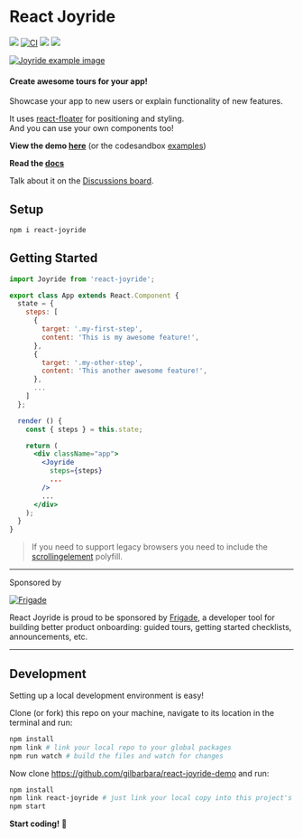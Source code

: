 # React Joyride

[![](https://badge.fury.io/js/react-joyride.svg)](https://www.npmjs.com/package/react-joyride) [![CI](https://github.com/gilbarbara/react-joyride/actions/workflows/main.yml/badge.svg)](https://github.com/gilbarbara/react-joyride/actions/workflows/main.yml) [![](https://api.codeclimate.com/v1/badges/43ecb5536910133429bd/maintainability)](https://codeclimate.com/github/gilbarbara/react-joyride/maintainability) [![](https://api.codeclimate.com/v1/badges/43ecb5536910133429bd/test_coverage)](https://codeclimate.com/github/gilbarbara/react-joyride/test_coverage)

[![Joyride example image](http://gilbarbara.com/files/react-joyride.png)](https://react-joyride.com/)

#### Create awesome tours for your app!

Showcase your app to new users or explain functionality of new features.

It uses [react-floater](https://github.com/gilbarbara/react-floater) for positioning and styling.  
And you can use your own components too!

**View the demo [here](https://react-joyride.com/)** (or the codesandbox [examples](https://codesandbox.io/s/github/gilbarbara/react-joyride-demo))

**Read the [docs](https://docs.react-joyride.com/)**

Talk about it on the [Discussions board](https://github.com/gilbarbara/react-joyride/discussions).

## Setup

```bash
npm i react-joyride
```

## Getting Started

```jsx
import Joyride from 'react-joyride';

export class App extends React.Component {
  state = {
    steps: [
      {
        target: '.my-first-step',
        content: 'This is my awesome feature!',
      },
      {
        target: '.my-other-step',
        content: 'This another awesome feature!',
      },
      ...
    ]
  };

  render () {
    const { steps } = this.state;

    return (
      <div className="app">
        <Joyride
          steps={steps}
          ...
        />
        ...
      </div>
    );
  }
}
```

> If you need to support legacy browsers you need to include the [scrollingelement](https://github.com/mathiasbynens/document.scrollingElement) polyfill.

---

Sponsored by

[![Frigade](https://files.gilbarbara.dev/media/frigade-sponsor-v2.png)](https://frigade.com/?source=joyride)

React Joyride is proud to be sponsored by [Frigade](https://frigade.com/?source=joyride), a developer tool for building better product onboarding: guided tours, getting started checklists, announcements, etc.

---

## Development

Setting up a local development environment is easy!

Clone (or fork) this repo on your machine, navigate to its location in the terminal and run:

```bash
npm install
npm link # link your local repo to your global packages
npm run watch # build the files and watch for changes
```

Now clone https://github.com/gilbarbara/react-joyride-demo and run:

```bash
npm install
npm link react-joyride # just link your local copy into this project's node_modules
npm start
```

**Start coding!** 🎉
